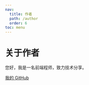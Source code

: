 ```yaml
---
nav:
  title: 作者
  path: /author
  order: 6
toc: menu
---
```


# 关于作者

您好，我是一名前端程师，致力技术分享。


[我的 GitHub](https://github.com/smartisantt) 



